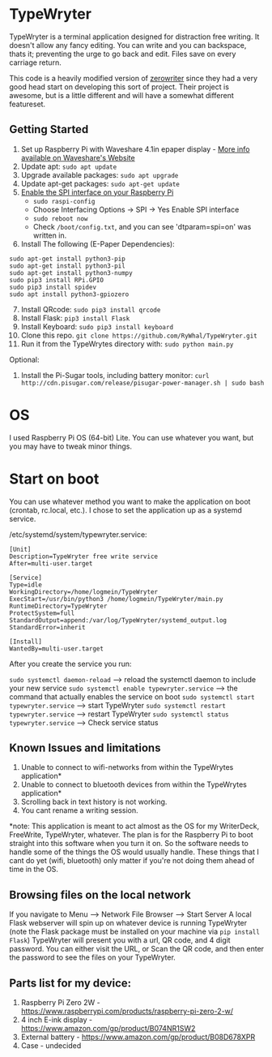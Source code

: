 # TypeWryter
TypeWryter is a terminal application designed for distraction free writing. It doesn't allow any fancy editing. You can write and you can backspace, thats it; preventing the urge to go back and edit. Files save on every carriage return.

This code is a heavily modified version of [zerowriter](https://github.com/zerowriter/zerowriter1/tree/main) since they had a very good head start on developing this sort of project. Their project is awesome, but is a little different and will have a somewhat different featureset.  
 
## Getting Started
1. Set up Raspberry Pi with Waveshare 4.1in epaper display - [More info available on Waveshare's Website](https://www.waveshare.com/wiki/4.2inch_e-Paper_Module_(B)_Manual#Overview)
2. Update apt: `sudo apt update`
3. Upgrade available packages: `sudo apt upgrade`
4. Update apt-get packages: `sudo apt-get update`
5. [Enable the SPI interface on your Raspberry Pi](https://www.waveshare.com/wiki/4.2inch_e-Paper_Module_(B)_Manual#Enable_SPI_Interface)
   * `sudo raspi-config`
   * Choose Interfacing Options -> SPI -> Yes Enable SPI interface
   * `sudo reboot now`
   * Check `/boot/config.txt`, and you can see 'dtparam=spi=on' was written in.
6. Install The following (E-Paper Dependencies):
```
sudo apt-get install python3-pip
sudo apt-get install python3-pil
sudo apt-get install python3-numpy
sudo pip3 install RPi.GPIO
sudo pip3 install spidev
sudo apt install python3-gpiozero
```
7. Install QRcode: `sudo pip3 install qrcode`
8. Install Flask: `pip3 install Flask`
9. Install Keyboard: `sudo pip3 install keyboard`
10. Clone this repo. `git clone https://github.com/RyWhal/TypeWryter.git`
11. Run it from the TypeWrytes directory with: `sudo python main.py`

Optional:
1. Install the Pi-Sugar tools, including battery monitor: `curl http://cdn.pisugar.com/release/pisugar-power-manager.sh | sudo bash`

# OS
I used Raspberry Pi OS (64-bit) Lite.
You can use whatever you want, but you may have to tweak minor things. 

# Start on boot
You can use whatever method you want to make the application on boot (crontab, rc.local, etc.). I chose to set the application up as a systemd service.

/etc/systemd/system/typewryter.service:
```
[Unit]
Description=TypeWryter free write service
After=multi-user.target

[Service]
Type=idle
WorkingDirectory=/home/logmein/TypeWryter
ExecStart=/usr/bin/python3 /home/logmein/TypeWryter/main.py
RuntimeDirectory=TypeWryter
ProtectSystem=full
StandardOutput=append:/var/log/TypeWryter/systemd_output.log
StandardError=inherit

[Install]
WantedBy=multi-user.target
```

After you create the service you run:

`sudo systemctl daemon-reload` --> reload the systemctl daemon to include your new service
`sudo systemctl enable typewryter.service` --> the command that actually enables the service on boot
`sudo systemctl start typewryter.service` --> start TypeWryter
`sudo systemctl restart typewryter.service` --> restart TypeWryter
`sudo systemctl status typewryter.service` --> Check service status

## Known Issues and limitations

1. Unable to connect to wifi-networks from within the TypeWrytes application*
2. Unable to connect to bluetooth devices from within the TypeWrytes application*
4. Scrolling back in text history is not working.
5. You cant rename a writing session.

*note: This application is meant to act almost as the OS for my WriterDeck, FreeWrite, TypeWryter, whatever. The plan is for the Raspberry Pi to boot straight into this software when you turn it on. So the software needs to handle some of the things the OS would usually handle. These things that I cant do yet (wifi, bluetooth) only matter if you're not doing them ahead of time in the OS. 


## Browsing files on the local network
If you navigate to Menu --> Network File Browser --> Start Server
A local Flask webserver will spin up on whatever device is running TypeWryter (note the Flask package must be installed on your machine via `pip install Flask`)
TypeWryter will present you with a url, QR code, and  4 digit password. You can either visit the URL, or Scan the QR code,  and then enter the password to see the files on your TypeWryter.


## Parts list for my device:
1. Raspberry Pi Zero 2W -  https://www.raspberrypi.com/products/raspberry-pi-zero-2-w/
2. 4 inch E-ink display -  https://www.amazon.com/gp/product/B074NR1SW2
3. External battery - https://www.amazon.com/gp/product/B08D678XPR
4. Case - undecided





